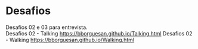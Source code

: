 # Desafios
Desafios 02 e 03 para entrevista. <br />
  Desafios 02 - Talking
    https://bborguesan.github.io/Talking.html
  Desafios 02 - Walking
    https://bborguesan.github.io/Walking.html
